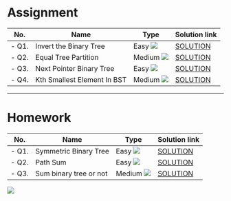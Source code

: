 # Assignment

| No.   | Name                        | Type                                                        | Solution link                                                                     |
|-------|-----------------------------|-------------------------------------------------------------|-----------------------------------------------------------------------------------|
| - Q1. | Invert the Binary Tree      | Easy [![](https://img.shields.io/badge/-EASY-green)]()      | [SOLUTION](src/main/java/com/scaler/dsa/assignment/InverttheBinaryTree.java)      |
| - Q2. | Equal Tree Partition        | Medium [![](https://img.shields.io/badge/-MEDIUM-yellow)]() | [SOLUTION](src/main/java/com/scaler/dsa/assignment/EqualTreePartition.java)       |
| - Q3. | Next Pointer Binary Tree    | Easy [![](https://img.shields.io/badge/-EASY-green)]()      | [SOLUTION](src/main/java/com/scaler/dsa/assignment/NextPointerBinaryTree.java)   |
| - Q4. | Kth Smallest Element In BST | Medium [![](https://img.shields.io/badge/-MEDIUM-yellow)]() | [SOLUTION](src/main/java/com/scaler/dsa/assignment/KthSmallestElementInBST.java) |

*** 

# Homework

| No.   | Name                   | Type                                                        | Solution link                                                              |
|-------|------------------------|-------------------------------------------------------------|----------------------------------------------------------------------------|
| - Q1. | Symmetric Binary Tree  | Easy [![](https://img.shields.io/badge/-EASY-green)]()      | [SOLUTION](src/main/java/com/scaler/dsa/homework/SymmetricBinaryTree.java) |
| - Q2. | Path Sum               | Easy [![](https://img.shields.io/badge/-EASY-green)]()      | [SOLUTION](src/main/java/com/scaler/dsa/homework/PathSum.java)             |
| - Q3. | Sum binary tree or not | Medium [![](https://img.shields.io/badge/-MEDIUM-yellow)]() | [SOLUTION](src/main/java/com/scaler/dsa/homework/Sumbinarytreeornot.java)  |

[![](https://img.shields.io/badge/github-blue?style=for-the-badge)](https://github.com/pashmash372)
